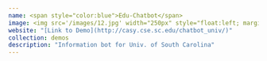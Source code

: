 ```yaml
---
name: <span style="color:blue">Edu-Chatbot</span>
image: <img src='/images/12.jpg' width="250px" style="float:left; margin:0px 10px 0px 0px;">
website: "[Link to Demo](http://casy.cse.sc.edu/chatbot_univ/)"
collection: demos
description: "Information bot for Univ. of South Carolina"
---
```

